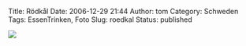 Title: Rödkål
Date: 2006-12-29 21:44
Author: tom
Category: Schweden
Tags: EssenTrinken, Foto
Slug: roedkal
Status: published

[![](http://www.fiket.de/pic/rodkal_s.jpg)](http://www.fiket.de/pic/rodkal_l.jpg)

